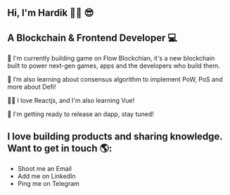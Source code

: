 ## Hi, I'm Hardik 👋🏾 😎 
## A Blockchain & Frontend Developer 💻 

🔭 I'm currently building game on Flow Blockchian, it's a new blockchain built to power next-gen games, apps and the developers who build them.

🌱 I’m also learning about consensus algorithm to implement PoW, PoS and more about Defi!

👨‍💻 I love Reactjs, and I'm also learning Vue!

💪 I'm getting ready to release an dapp, stay tuned!

## I love building products and sharing knowledge. Want to get in touch 🌎:
<ul>
  <li><a href="mailto: er.hardiksharma05@gmail.com" style="text-decoration:none" target="_blank">Shoot me an Email<a/></li>
  <li><a href="https://www.linkedin.com/in/hardik-sharma/" style="text-decoration:none" target="_blank">Add me on LinkedIn</a></li>
  <li><a href="https://telegram.me/Oxhardik" style="text-decoration:none" target="_blank">Ping me on Telegram</a></li>
</ul>

